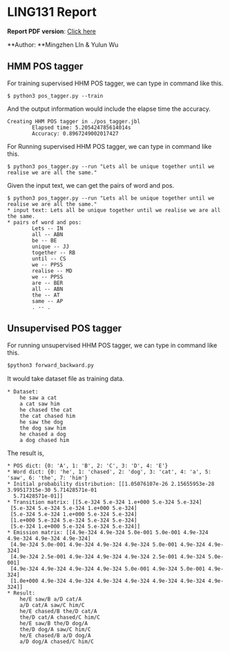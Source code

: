 # LING131 Report
**Report PDF version**: [Click here](https://github.com/GreatLim/LING131/blob/master/Ling131_Report.pdf)

**Author: **Mingzhen LIn & Yulun Wu


## HMM POS tagger

For training supervised HHM POS tagger, we can type in command like this.

```
$ python3 pos_tagger.py --train
```
And the output information would include the elapse time the accuracy.

```
Creating HHM POS tagger in ./pos_tagger.jbl
        Elapsed time: 5.205424785614014s
        Accuracy: 0.8967249002017427
```

For Running supervised HHM POS tagger, we can type in command like this.

```
$ python3 pos_tagger.py --run "Lets all be unique together until we realise we are all the same."
```

Given the input text, we can get the pairs of word and pos.

```
$ python3 pos_tagger.py --run "Lets all be unique together until we realise we are all the same."
* input text: Lets all be unique together until we realise we are all the same.
* pairs of word and pos: 
        Lets -- IN
        all -- ABN
        be -- BE
        unique -- JJ
        together -- RB
        until -- CS
        we -- PPSS
        realise -- MD
        we -- PPSS
        are -- BER
        all -- ABN
        the -- AT
        same -- AP
        . -- .
```

## Unsupervised POS tagger

For running unsupervised HHM POS tagger, we can type in command like this.

```
$python3 forward_backward.py
```

It would take dataset ﬁle as training data.

```
* Dataset: 
	he saw a cat
	a cat saw him
	he chased the cat
	the cat chased him
	he saw the dog
	the dog saw him
	he chased a dog
	a dog chased him
```

The result is,

```
* POS dict: {0: 'A', 1: 'B', 2: 'C', 3: 'D', 4: 'E'}
* Word dict: {0: 'he', 1: 'chased', 2: 'dog', 3: 'cat', 4: 'a', 5: 'saw', 6: 'the', 7: 'him'}
* Initial probability distribution: [[1.05076107e-26 2.15655953e-28 3.99517315e-30 5.71428571e-01
  5.71428571e-01]]
* Transition matrix: [[5.e-324 5.e-324 1.e+000 5.e-324 5.e-324]
 [5.e-324 5.e-324 5.e-324 1.e+000 5.e-324]
 [5.e-324 5.e-324 1.e+000 5.e-324 5.e-324]
 [1.e+000 5.e-324 5.e-324 5.e-324 5.e-324]
 [5.e-324 1.e+000 5.e-324 5.e-324 5.e-324]]
* Emission matrix: [[4.9e-324 4.9e-324 5.0e-001 5.0e-001 4.9e-324 4.9e-324 4.9e-324 4.9e-324]
 [4.9e-324 5.0e-001 4.9e-324 4.9e-324 4.9e-324 5.0e-001 4.9e-324 4.9e-324]
 [4.9e-324 2.5e-001 4.9e-324 4.9e-324 4.9e-324 2.5e-001 4.9e-324 5.0e-001]
 [4.9e-324 4.9e-324 4.9e-324 4.9e-324 5.0e-001 4.9e-324 5.0e-001 4.9e-324]
 [1.0e+000 4.9e-324 4.9e-324 4.9e-324 4.9e-324 4.9e-324 4.9e-324 4.9e-324]]
* Result:
	he/E saw/B a/D cat/A
	a/D cat/A saw/C him/C
	he/E chased/B the/D cat/A
	the/D cat/A chased/C him/C
	he/E saw/B the/D dog/A
	the/D dog/A saw/C him/C
	he/E chased/B a/D dog/A
	a/D dog/A chased/C him/C
```
